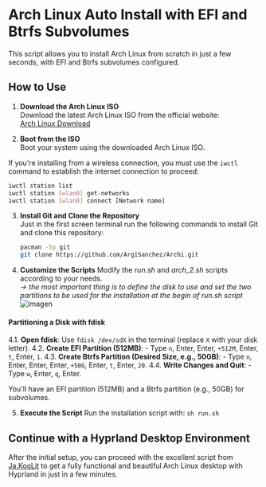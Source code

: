# Arch Linux Auto Install with EFI and Btrfs Subvolumes

This script allows you to install Arch Linux from scratch in just a few seconds, with EFI and Btrfs subvolumes configured.

## How to Use

1. **Download the Arch Linux ISO**  
   Download the latest Arch Linux ISO from the official website:  
   [Arch Linux Download](https://archlinux.org/download/)

2. **Boot from the ISO**  
   Boot your system using the downloaded Arch Linux ISO.

If you're installing from a wireless connection, you must use the `iwctl` command to establish the internet connection to proceed:
 
   ```bash 
   iwctl station list
   iwctl station [wlan0] get-networks
   iwctl station [wlan0] connect [Network name]
```

3. **Install Git and Clone the Repository**  
   Just in the first screen terminal run the following commands to install Git and clone this repository:
   ```bash
   pacman -Sy git
   git clone https://github.com/ArgiSanchez/Archi.git

4. **Customize the Scripts**
   Modify the *run.sh* and *arch_2.sh* scripts according to your needs. \
   *-> the most important thing is to define the disk to use and set the two partitions to be used for the installation at the begin of run.sh script*
   ![imagen](https://github.com/ArgiSanchez/Archi/assets/2486668/3a17a4e5-11f2-4971-ab92-57add42feb9a)

  #### Partitioning a Disk with fdisk

   4.1. **Open fdisk**: Use `fdisk /dev/sdX` in the terminal (replace `X` with your disk letter).
   4.2. **Create EFI Partition (512MB)**:
      - Type `n`, Enter, Enter, `+512M`, Enter, `t`, Enter, `1`.
   4.3. **Create Btrfs Partition (Desired Size, e.g., 50GB)**:
      - Type `n`, Enter, Enter, Enter, `+50G`, Enter, `t`, Enter, `20`.
   4.4. **Write Changes and Quit**:
      - Type `w`, Enter, `q`, Enter.

   You'll have an EFI partition (512MB) and a Btrfs partition (e.g., 50GB) for subvolumes.


5. **Execute the Script**
   Run the installation script with:
   ```sh run.sh``` 

## Continue with a Hyprland Desktop Environment

After the initial setup, you can proceed with the excellent script from [Ja.KooLit](https://github.com/JaKooLit/Arch-Hyprland) to get a fully functional and beautiful Arch Linux desktop with Hyprland in just in a few minutes.

